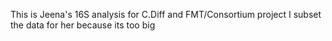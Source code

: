 This is Jeena's 16S analysis for C.Diff and FMT/Consortium project
I subset the data for her because its too big
